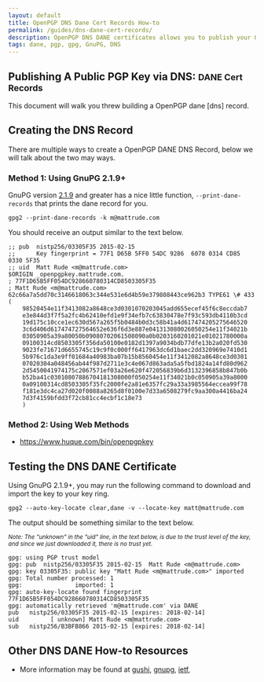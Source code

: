 ```yaml
---
layout: default
title: OpenPGP DNS Dane Cert Records How-to
permalink: /guides/dns-dane-cert-records/
description: OpenPGP DNS DANE certificates allows you to publish your OpenPGP key to your DNS record.
tags: dane, pgp, gpg, GnuPG, DNS
---
```


## Publishing A Public PGP Key via DNS: <small>DANE Cert Records</small>

This document will walk you threw building a OpenPGP dane [dns] record.  

## Creating the DNS Record

There are multiple ways to create a OpenPGP DANE DNS Record, below we will talk about the two may ways.

### Method 1: Using GnuPG 2.1.9+

GnuPG version [2.1.9](https://lists.gnupg.org/pipermail/gnupg-announce/2015q4/000380.html) and greater has a nice little function, `--print-dane-records` that prints the dane record for you.



    gpg2 --print-dane-records -k m@mattrude.com

You should receive an output similar to the text below.

    ;; pub  nistp256/03305F35 2015-02-15
    ;;      Key fingerprint = 77F1 D65B 5FF0 54DC 9286  6078 0314 CD85 0330 5F35
    ;; uid  Matt Rude <m@mattrude.com>
    $ORIGIN _openpgpkey.mattrude.com.
    ; 77F1D65B5FF054DC928660780314CD8503305F35
    ; Matt Rude <m@mattrude.com>
    62c66a7a5dd70c3146618063c344e531e6d4b59e379808443ce962b3 TYPE61 \# 433 (
        98520454e11f3413082a8648ce3d0301070203045add655ecef45f6c8eccdab7
        e3e844d3f7f5a2fc4b62410efd1e9f34efb7c63830478e7f93c593db4110b3cd
        19d175c10cce1ec630d567a265f5b0484b0d3c58b41a4d617474205275646520
        3c6d406d617474727564652e636f6d3e887e041313080026050254e11f34021b
        03050905a39a80050b09080702061508090a0b0203160201021e01021780000a
        09100314cd8503305f356da50100e0182d1397a9034bdb77dfe13b2a020fd530
        9023fe71671d6655745c19c9f0c000ff6417963dc6d1baec2dd320969e7410d1
        5b976c1da3e9ff01684a40983ba07b15b8560454e11f3412082a8648ce3d0301
        07020304a048456ab44f987d2711e3c4e067d863ada5a5fbd1824a14fd80d962
        2d5450041974175c2067571ef03a26e620f472056839b6d3132396858b847b0b
        b52ba41c03010807886704181308000f050254e11f34021b0c050905a39a8000
        0a09100314cd8503305f35fc2000fe2a81e6357fc29a33a3985564eccea99f78
        f181e3dc4ca27d020f0088a8265d8f0100e7d33a6508279fc9aa300a4416ba24
        7d3f4159bfdd3f72cb81cc4ecbf1c18e73
        )


### Method 2: Using Web Methods

* https://www.huque.com/bin/openpgpkey

## Testing the DNS DANE Certificate

Using GnuPG 2.1.9+, you may run the following command to download and import the key to your key ring.

    gpg2 --auto-key-locate clear,dane -v --locate-key matt@mattrude.com

The output should be something similar to the text below.

<small><i>Note: The "unknown" in the "uid" line, in the text below, is due to the trust level of the key, and since we just downloaded it, there is no trust yet.</i></small>

    gpg: using PGP trust model
    gpg: pub  nistp256/03305F35 2015-02-15  Matt Rude <m@mattrude.com>
    gpg: key 03305F35: public key "Matt Rude <m@mattrude.com>" imported
    gpg: Total number processed: 1
    gpg:               imported: 1
    gpg: auto-key-locate found fingerprint 77F1D65B5FF054DC928660780314CD8503305F35
    gpg: automatically retrieved 'm@mattrude.com' via DANE
    pub   nistp256/03305F35 2015-02-15 [expires: 2018-02-14]
    uid         [ unknown] Matt Rude <m@mattrude.com>
    sub   nistp256/B3BFB866 2015-02-15 [expires: 2018-02-14]

## Other DNS DANE How-to Resources

* More information may be found at
[gushi](http://www.gushi.org/make-dns-cert/HOWTO.html),
[gnupg](https://lists.gnupg.org/pipermail/gnupg-users/2015-November/054725.html),
[ietf](http://tools.ietf.org/html/rfc6698),
